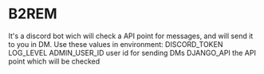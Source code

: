 # B2REM

It's a discord bot wich will check a API point for messages, and will send it to you in DM.
Use these values in environment:
    DISCORD_TOKEN
    LOG_LEVEL
    ADMIN_USER_ID user id for sending DMs
    DJANGO_API the API point which will be checked